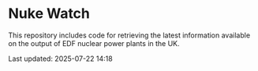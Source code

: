 # Nuke Watch

This repository includes code for retrieving the latest information available on the output of EDF nuclear power plants in the UK.

Last updated: 2025-07-22 14:18